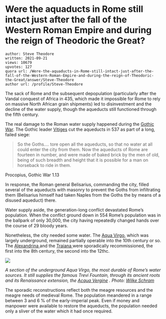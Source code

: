 # Were the aquaducts in Rome still intact just after the fall of the Western Roman Empire and during the reign of Theodoric the Great?

	author: Steve Theodore
	written: 2021-09-21
	views: 10679
	upvotes: 127
	quora url: /Were-the-aquaducts-in-Rome-still-intact-just-after-the-fall-of-the-Western-Roman-Empire-and-during-the-reign-of-Theodoric-the-Great/answer/Steve-Theodore
	author url: /profile/Steve-Theodore


The sack of Rome and the subsequent depopulation (particularly after the Vandal conquest of Africa in 435, which made it impossible for Rome to rely on massive North African grain shipments) led to disinvestment and the decline of the water supply, though the aqueducts still functioned through the fifth century.

The real damage to the Roman water supply happened during the [Gothic War](https://en.wikipedia.org/wiki/Gothic_War_(535%E2%80%93554)). The Gothic leader [Vitiges](https://en.wikipedia.org/wiki/Vitiges) cut the aqueducts in 537 as part of a long, failed siege:

> So the Goths…. tore open all the aqueducts, so that no water at all could enter the city from them. Now the aqueducts of Rome are fourteen in number, and were made of baked brick by the men of old, being of such breadth and height that it is possible for a man on horseback to ride in them.

Procopius, Gothic War 1.13

In response, the Roman general Belisarius, commanding the city, filled several of the aqueducts with masonry to prevent the Goths from infiltrating them (Belisarius himself had taken Naples from the Goths the by means of a disused aqueduct) there.

Water supply aside, the generation-long conflict devastated Rome’s population. When the conflict ground down in 554 Rome’s population was in the ballpark of only 30,000, the city having repeatedly changed hands over the course of 29 bloody years.

Nonetheless, the city needed some water. The [Aqua Virgo](https://en.wikipedia.org/wiki/Aqua_Virgo), which was largely underground, remained partially operable into the 10th century or so. The [Alexandrina ](https://en.wikipedia.org/wiki/Aqua_Alexandrina)and the [Traiana ](https://en.wikipedia.org/wiki/Aqua_Traiana)were sporadically recommissioned, the first into the 8th century, the second into the 12thc.

![](https://qph.fs.quoracdn.net/main-qimg-baa0fbf63c4a13ee64e69751c575a9fc-lq)

_A section of the underground Aqua Virgo, the most durable of Rome’s water sources. It still supplies the famous Trevi Fountain, through its ancient roots and its Renaissance extension, the_ _[Acqua Vergine](https://en.wikipedia.org/wiki/Acqua_Vergine)_ _. Photo:_ _[Wilke Schram](http://www.romanaqueducts.info/aquasite/romavirgo/)_ 

The sporadic reconstructions reflect both the meagre resources and the meagre needs of medieval Rome. The population meandered in a range between 3 and 6 % of the early-imperial peak. Even if money and manpower were available to restore the aqueducts, the population needed only a sliver of the water which it had once required.


